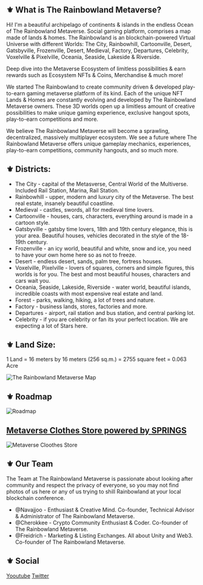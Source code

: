 ## ⚜️ What is The Rainbowland Metaverse?

Hi! I'm a beautiful archipelago of continents & islands in the endless Ocean of The Rainbowland Metaverse. Social gaming platform, comprises a map made of lands & homes. The Rainbowland is an blockchain-powered Virtual Universe with different Worlds: The City, Rainbowhill, Cartoonville, Desert, Gatsbyville, Frozenville, Desert, Medieval, Factory, Departures, Celebrity, Voxelville & Pixelville, Oceania, Seaside, Lakeside & Riverside.

Deep dive into the Metaverse Ecosystem of limitless possibilities & earn rewards such as Ecosystem NFTs & Coins, Merchandise & much more!

We started The Rainbowland to create community driven & developed play-to-earn gaming metaverse platform of its kind.
Each of the unique NFT Lands & Homes are constantly evolving and developed by The Rainbowland Metaverse owners.
These 3D worlds open up a limitless amount of creative possibilities to make unique gaming experience, exclusive hangout spots, play-to-earn competitions and more.

We believe The Rainbowland Metaverse will become a sprawling, decentralized, massively multiplayer ecosystem. 
We see a future where The Rainbowland Metaverse offers unique gameplay mechanics, experiences, play-to-earn competitions, community hangouts, and so much more.

## ⚜️ Districts:
- The City - capital of the Metasverse, Central World of the Multiverse. Included Rail Station, Marina, Rail Station.
- Rainbowhill - upper, modern and luxury city of the Metaverse. The best real estate, insanely beautiful coastline.
- Medieval - castles, swords, all for medieval time lovers.
- Cartoonville - houses, cars, characters, everything around is made in a cartoon style.
- Gatsbyville - gatsby time lovers, 18th and 19th century elegance, this is your area. Beautiful houses, vehicles decorated in the style of the 18-19th century.
- Frozenville - an icy world, beautiful and white, snow and ice, you need to have your own home here so as not to freeze.
- Desert - endless desert, sands, palm tree, fortress houses.
- Voxelville, Pixelville - lovers of squares, corners and simple figures, this worlds is for you. The best and most beautiful houses, characters and cars wait you.
- Oceania, Seaside, Lakeside, Riverside - water world, beautiful islands, incredible coasts with most expensive real estate and land.
- Forest - parks, walking, hiking, a lot of trees and nature.
- Factory - business lands, stores, factories and more.
- Departures - airport, rail station and bus station, and central parking lot.
- Celebrity - if you are celebrity or fan its your perfect location. We are expecting a lot of Stars here.

## ⚜️ Land Size:
1 Land = 16 meters by 16 meters (256 sq.m.) = 2755 square feet = 0.063 Acre

![The Rainbowland Metaverse Map](https://gateway.pinata.cloud/ipfs/QmRgaoeeVLpccXdKroS17icroNdXjLoVGDx5hvgKQRbwQb)

## ⚜️ Roadmap
![Roadmap](https://gateway.pinata.cloud/ipfs/QmbdDHFcWanUddxHR6ZohbaK3cBSdDcnzzp7fj6z24ZQNe)

## [Metaverse Clothes Store powered by SPRINGS](https://metaverse-18.creator-spring.com/)
![Metaverse Cloothes Store](https://gateway.pinata.cloud/ipfs/QmdHaaNxvGoWHytfg738wnzNCsgsHNuhE3L9uK6Z5dGFLq)

## ⚜️ Our Team
The Team at The Rainbowland Metaverse is passionate about looking after community and respect the privacy of everyone, so you may not find photos of us here or any of us trying to shill Rainbowland at your local blockchain conference.

- @Navajjoo - Enthusiast & Creative Mind. Co-founder, Technical Advisor & Administrator of The Rainbowland Metaverse.
- @Cherokkee - Crypto Community Enthusiast & Coder. Co-founder of The Rainbowland Metaverse.
- @Freidrich - Marketing & Listing Exchanges. All about Unity and Web3. Co-founder of The Rainbowland Metaverse.

## ⚜️ Social
[Yooutube](https://www.youtube.com/@TheRainbowlandMetaverse/channels)
[Twitter](https://twitter.com/TheRainbowland)
